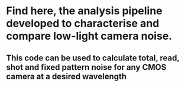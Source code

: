 # Find here, the analysis pipeline developed to characterise and compare low-light camera noise.
## This code can be used to calculate total, read, shot and fixed pattern noise for any CMOS camera at a desired wavelength
